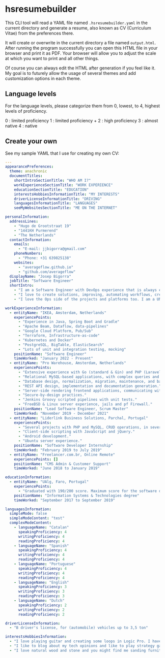 # hsresumebuilder

This CLI tool will read a YAML file named `.hsresumebuilder.yaml` in the current directory and generate a resume, also known as CV (Curriculum Vitae) from the preferences there.

It will create or overwrite in the current directory a file named `output.html`. After running the program successfully you can open this HTML file in your browser and print it as PDF. Your browser will allow you to adjust the scale at which you want to print and all other things.

Of course you can always edit the HTML after generation if you feel like it. My goal is to futurely allow the usage of several themes and add customization options in each theme.

## Language levels
For the language levels, please categorize them from 0, lowest, to 4, highest levels of proficiency.

0 : limited proficiency
1 : limited proficiency +
2 : high proficiency
3 : almost native
4 : native


## Create your own

See my sample YAML that I use for creating my own CV:

```yaml
---
appearancePreferences:
  theme: anachronic
  documentTitles:
    shortIntroSectionTitle: "WHO AM I?"
    workExperienceSectionTitle: "WORK EXPERIENCE"
    educationSectionTitle: "EDUCATION"
    interestsHobbiesInformationTitle: "MY INTERESTS"
    driverLicenseInformationTitle: "DRIVING"
    languagesInformationTitle: "LANGUAGES"
    seeMyWebsitesSectionTitle: "ME ON THE INTERNET"

personalInformation:
  addressLines:
    - "Hugo de Grootstraat 19"
    - "1441KH Purmerend"
    - "The Netherlands"
  contactInformation:
    emails:
      - "E-mail: jjbigorra@gmail.com"
    phoneNumbers:
      - "Phone: +31 639825138"
    websites:
      - "averageflow.github.io"
      - "github.com/averageflow"
  displayName: "Josep Bigorra"
  jobTitle: "Software Engineer"
  shortIntro:
    - "I am a Software Engineer with DevOps experience that is always eager to learn while perfecting my skills and projects and taking on challenges. Living in The Netherlands since 2019, born 23/12/1996 in Spain."
    - "I love to create solutions, improving, automating workflows, creating fast and reliable programs, helping and teaching others and to express myself via my creations."
    - "I love the Ops side of the projects and platforms too. I am a UNIX guy and can work comfortably with Linux, BSDs and macOS, in that order of preference. I like distributed tracing, infrastructure-as-code, CI/CD, and type-safe languages."

workExperienceInformation:
  - entityName: "IKEA, Amsterdam, Netherlands"
    experiencePoints:
      - "Experience in Java, Spring Boot and Gradle"
      - "Apache Beam, Dataflow, data-pipelines"
      - "Google Cloud Platform, Pub/Sub"
      - "Terraform, Infrastructure-as-code"
      - "Kubernetes and Docker"
      - "PostgreSQL, BigTable, ElasticSearch"
      - "Lots of unit and integration testing, mocking"
    positionName: "Software Engineer"
    timeWorked: "January 2022 - Present"
  - entityName: "Pro Warehouse, Amsterdam, Netherlands"
    experiencePoints:
      - "Extensive experience with Go (standard & Gin) and PHP (Laravel)."
      - "Relational MySQL-based applications, with complex queries and multiple joins."
      - "Database design, normalization, migration, maintenance, and backup."
      - "REST API design, implementation and documentation generation."
      - "Server-side rendering frontend applications, communicating with several APIs."
      - "Secure-by-design practices."
      - "Jenkins Groovy scripted pipelines with unit tests."
      - "FreeBSD & Linux server experience, jails and pf Firewall."
    positionName: "Lead Software Engineer, Scrum Master"
    timeWorked: "November 2019 - December 2021"
  - entityName: "Liderlink Business Solutions, Parchal, Portugal"
    experiencePoints:
      - "Several projects with PHP and MySQL, CRUD operations, in several real-estate, hotel and personnel management software."
      - "Client-side scripting with JavaScript and jQuery."
      - "Android development."
      - "Ubuntu server experience."
    positionName: "Software Developer Internship"
    timeWorked: "February 2019 to July 2019"
  - entityName: "Freelancer.com.br, Online Remote"
    experiencePoints: []
    positionName: "CMS Admin & Customer Support"
    timeWorked: "June 2018 to January 2019"

educationInformation:
  - entityName: "UAlg, Faro, Portugal"
    experiencePoints:
      - "Graduated with 190/200 score. Maximum score for the software developer internship."
    positionName: "Information Systems & Technologies degree"
    timeWorked: "September 2017 to September 2019"

languagesInformation:
  simpleMode: false
  simpleModeContent: "test"
  complexModeContent:
    - languageName: "Catalan"
      speakingProficiency: 4
      writingProficiency: 4
      readingProficiency: 4
    - languageName: "Spanish"
      speakingProficiency: 4
      writingProficiency: 4
      readingProficiency: 4
    - languageName: "Portuguese"
      speakingProficiency: 4
      writingProficiency: 4
      readingProficiency: 4
    - languageName: "English"
      speakingProficiency: 3
      writingProficiency: 3
      readingProficiency: 3
    - languageName: "Dutch"
      speakingProficiency: 2
      writingProficiency: 2
      readingProficiency: 2

driverLicenseInformation:
  - "B driver's license, for (automobile) vehicles up to 3,5 ton"

interestsHobbiesInformation:
  - "I love playing guitar and creating some loops in Logic Pro. I have a secret passion for building computers and recycling them, as well as modding operating systems and tinkering with bootloaders, making my own servers and playing with FreeBSD and other Linux distributions."
  - "I like to blog about my tech opinions and like to play strategy games sometimes."
  - "I love natural wood and stone and you might find me sanding furniture down, oiling wood, or removing weeds from the garden."

```